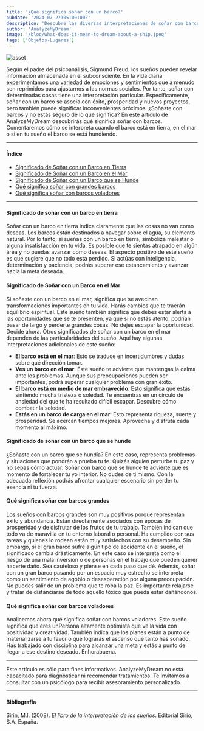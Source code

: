 ```yaml
---
title: '¿Qué significa soñar con un barco?'
pubdate: '2024-07-27T05:00:00Z'
description: 'Descubre las diversas interpretaciones de soñar con barco, desde el éxito y la prosperidad hasta representar problemas y desafíos.'
author: 'AnalyzeMyDream'
image: '/blog/what-does-it-mean-to-dream-about-a-ship.jpeg'
tags: ['Objetos-Lugares']
---
```


![asset](/blog/what-does-it-mean-to-dream-about-a-ship.jpeg)

Según el padre del psicoanálisis, Sigmund Freud, los sueños pueden revelar información almacenada en el subconsciente. En la vida diaria experimentamos una variedad de emociones y sentimientos que a menudo son reprimidos para ajustarnos a las normas sociales. Por tanto, soñar con determinadas cosas tiene una interpretación particular. Específicamente, soñar con un barco se asocia con éxito, prosperidad y nuevos proyectos, pero también puede significar inconvenientes próximos. ¿Soñaste con barcos y no estás seguro de lo que significa? En este artículo de AnalyzeMyDream descubrirás qué significa soñar con barcos. Comentaremos cómo se interpreta cuando el barco está en tierra, en el mar o si en tu sueño el barco se está hundiendo.

---

#### Índice

- [Significado de Soñar con un Barco en Tierra](#significado-de-soñar-con-un-barco-en-tierra)
- [Significado de Soñar con un Barco en el Mar](#significado-de-soñar-con-un-barco-en-el-mar)
- [Significado de Soñar con un Barco que se Hunde](#significado-de-soñar-con-un-barco-que-se-hunde)
- [Qué significa soñar con grandes barcos](#que-significa-soñar-con-grandes-barcos)
- [Qué significa soñar con barcos voladores](#que-significa-soñar-con-barcos-voladores)

---

#### Significado de soñar con un barco en tierra

Soñar con un barco en tierra indica claramente que las cosas no van como deseas. Los barcos están destinados a navegar sobre el agua, su elemento natural. Por lo tanto, si sueñas con un barco en tierra, simboliza malestar o alguna insatisfacción en tu vida. Es posible que te sientas atrapado en algún área y no puedas avanzar como deseas. El aspecto positivo de este sueño es que sugiere que no todo está perdido. Si actúas con inteligencia, determinación y paciencia, podrás superar ese estancamiento y avanzar hacia la meta deseada.

#### Significado de Soñar con un Barco en el Mar

Si soñaste con un barco en el mar, significa que se avecinan transformaciones importantes en tu vida. Harás cambios que te traerán equilibrio espiritual. Este sueño también significa que debes estar alerta a las oportunidades que se te presenten, ya que si no estás atento, podrían pasar de largo y perderte grandes cosas. No dejes escapar la oportunidad. Decide ahora. Otros significados de soñar con un barco en el mar dependen de las particularidades del sueño. Aquí hay algunas interpretaciones adicionales de este sueño:
- **El barco está en el mar**: Esto se traduce en incertidumbres y dudas sobre qué dirección tomar.
- **Ves un barco en el mar**: Este sueño te advierte que mantengas la calma ante los problemas. Aunque sus preocupaciones pueden ser importantes, podrá superar cualquier problema con gran éxito.
- **El barco está en medio de mar embravecido**: Esto significa que estás sintiendo mucha tristeza o soledad. Te encuentras en un círculo de ansiedad del que te ha resultado difícil escapar. Descubre cómo combatir la soledad.
- **Estás en un barco de carga en el mar**: Esto representa riqueza, suerte y prosperidad. Se acercan tiempos mejores. Aprovecha y disfruta cada momento al máximo.

#### Significado de soñar con un barco que se hunde

¿Soñaste con un barco que se hundía? En este caso, representa problemas y situaciones que pondrán a prueba tu fe. Quizás alguien perturbe tu paz y no sepas cómo actuar. Soñar con barco que se hunde te advierte que es momento de fortalecer tu yo interior. No dudes de ti mismo. Con la adecuada reflexión podrás afrontar cualquier escenario sin perder tu esencia ni tu fuerza.

#### Qué significa soñar con barcos grandes

Los sueños con barcos grandes son muy positivos porque representan éxito y abundancia. Están directamente asociados con épocas de prosperidad y de disfrutar de los frutos de tu trabajo. También indican que todo va de maravilla en tu entorno laboral o personal. Ha cumplido con sus tareas y quienes lo rodean están muy satisfechos con su desempeño. Sin embargo, si el gran barco sufre algún tipo de accidente en el sueño, el significado cambia drásticamente. En este caso se interpreta como el riesgo de una mala inversión o de personas en el trabajo que pueden querer hacerte daño. Sea cauteloso y piense en cada paso que dé. Además, soñar con un gran barco pasando por un espacio muy estrecho se interpreta como un sentimiento de agobio o desesperación por alguna preocupación. No puedes salir de un problema que te roba la paz. Es importante relajarse y tratar de distanciarse de todo aquello tóxico que pueda estar dañándonos.

#### Qué significa soñar con barcos voladores

Analicemos ahora qué significa soñar con barcos voladores. Este sueño significa que eres unPersona altamente optimista que ve la vida con positividad y creatividad. También indica que los planes están a punto de materializarse a tu favor o que lograrás el ascenso que tanto has soñado. Has trabajado con disciplina para alcanzar una meta y estás a punto de llegar a ese destino deseado. Enhorabuena.

---
Este artículo es sólo para fines informativos. AnalyzeMyDream no está capacitado para diagnosticar ni recomendar tratamientos. Te invitamos a consultar con un psicólogo para recibir asesoramiento personalizado.

---

#### Bibliografía

Sirin, M.I. (2008). *El libro de la interpretación de los sueños*. Editorial Sirio, S.A. España.